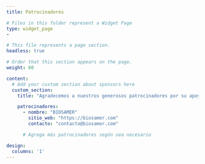```yaml
---
title: Patrocinadores

# Files in this folder represent a Widget Page
type: widget_page
-

# This file represents a page section.
headless: true

# Order that this section appears on the page.
weight: 60

content:
  # Add your custom section about sponsors here
  custom_section:
    title: "Agradecemos a nuestros generosos patrocinadores por su apoyo."

    patrocinadores:
      - nombre: "BIOSAMER"
        sitio_web: "https://biosamer.com"
        contacto: "contacto@biosamer.com"

      # Agrega más patrocinadores según sea necesario

design:
  columns: '1'
---
```



